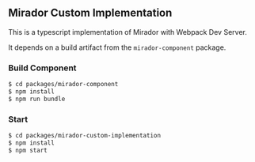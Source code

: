 ## Mirador Custom Implementation

This is a typescript implementation of Mirador with Webpack Dev Server.

It depends on a build artifact from the `mirador-component` package.

### Build Component

```bash
$ cd packages/mirador-component
$ npm install
$ npm run bundle
```

### Start

```bash
$ cd packages/mirador-custom-implementation
$ npm install
$ npm start
```
